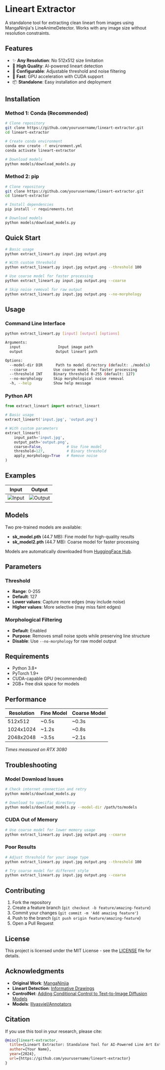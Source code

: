 # Lineart Extractor

A standalone tool for extracting clean lineart from images using MangaNinjia's LineAnimeDetector. Works with any image size without resolution constraints.

## Features

- ✨ **Any Resolution**: No 512x512 size limitation
- 🎯 **High Quality**: AI-powered lineart detection
- 🔧 **Configurable**: Adjustable threshold and noise filtering
- 🚀 **Fast**: GPU acceleration with CUDA support
- 📦 **Standalone**: Easy installation and deployment

## Installation

### Method 1: Conda (Recommended)

```bash
# Clone repository
git clone https://github.com/yourusername/lineart-extractor.git
cd lineart-extractor

# Create conda environment
conda env create -f environment.yml
conda activate lineart-extractor

# Download models
python models/download_models.py
```

### Method 2: pip

```bash
# Clone repository
git clone https://github.com/yourusername/lineart-extractor.git
cd lineart-extractor

# Install dependencies
pip install -r requirements.txt

# Download models
python models/download_models.py
```

## Quick Start

```bash
# Basic usage
python extract_lineart.py input.jpg output.png

# With custom threshold
python extract_lineart.py input.jpg output.png --threshold 100

# Use coarse model for faster processing
python extract_lineart.py input.jpg output.png --coarse

# Skip noise removal for raw output
python extract_lineart.py input.jpg output.png --no-morphology
```

## Usage

### Command Line Interface

```bash
python extract_lineart.py [input] [output] [options]

Arguments:
  input                 Input image path
  output               Output lineart path

Options:
  --model-dir DIR      Path to model directory (default: ./models)
  --coarse            Use coarse model for faster processing
  --threshold INT     Binary threshold 0-255 (default: 127)
  --no-morphology     Skip morphological noise removal
  -h, --help          Show help message
```

### Python API

```python
from extract_lineart import extract_lineart

# Basic usage
extract_lineart('input.jpg', 'output.png')

# With custom parameters
extract_lineart(
    input_path='input.jpg',
    output_path='output.png',
    coarse=False,           # Use fine model
    threshold=127,          # Binary threshold
    apply_morphology=True   # Remove noise
)
```

## Examples

| Input | Output |
|-------|--------|
| ![Input](examples/input/sample.jpg) | ![Output](examples/output/sample_lineart.png) |

## Models

Two pre-trained models are available:

- **sk_model.pth** (44.7 MB): Fine model for high-quality results
- **sk_model2.pth** (44.7 MB): Coarse model for faster processing

Models are automatically downloaded from [HuggingFace Hub](https://huggingface.co/lllyasviel/Annotators).

## Parameters

### Threshold
- **Range**: 0-255
- **Default**: 127
- **Lower values**: Capture more edges (may include noise)
- **Higher values**: More selective (may miss faint edges)

### Morphological Filtering
- **Default**: Enabled
- **Purpose**: Removes small noise spots while preserving line structure
- **Disable**: Use `--no-morphology` for raw model output

## Requirements

- Python 3.8+
- PyTorch 1.9+
- CUDA-capable GPU (recommended)
- 2GB+ free disk space for models

## Performance

| Resolution | Fine Model | Coarse Model |
|------------|------------|--------------|
| 512x512    | ~0.5s      | ~0.3s        |
| 1024x1024  | ~1.2s      | ~0.8s        |
| 2048x2048  | ~3.5s      | ~2.1s        |

*Times measured on RTX 3080*

## Troubleshooting

### Model Download Issues
```bash
# Check internet connection and retry
python models/download_models.py

# Download to specific directory
python models/download_models.py --model-dir /path/to/models
```

### CUDA Out of Memory
```bash
# Use coarse model for lower memory usage
python extract_lineart.py input.jpg output.png --coarse
```

### Poor Results
```bash
# Adjust threshold for your image type
python extract_lineart.py input.jpg output.png --threshold 100

# Try coarse model for different style
python extract_lineart.py input.jpg output.png --coarse
```

## Contributing

1. Fork the repository
2. Create a feature branch (`git checkout -b feature/amazing-feature`)
3. Commit your changes (`git commit -m 'Add amazing feature'`)
4. Push to the branch (`git push origin feature/amazing-feature`)
5. Open a Pull Request

## License

This project is licensed under the MIT License - see the [LICENSE](LICENSE) file for details.

## Acknowledgments

- **Original Work**: [MangaNinjia](https://github.com/originalauthor/manganinjia)
- **Lineart Detection**: [Informative Drawings](https://github.com/carolineec/informative-drawings)
- **ControlNet**: [Adding Conditional Control to Text-to-Image Diffusion Models](https://arxiv.org/abs/2302.05543)
- **Models**: [lllyasviel/Annotators](https://huggingface.co/lllyasviel/Annotators)

## Citation

If you use this tool in your research, please cite:

```bibtex
@misc{lineart-extractor,
  title={Lineart Extractor: Standalone Tool for AI-Powered Line Art Extraction},
  author={Your Name},
  year={2024},
  url={https://github.com/yourusername/lineart-extractor}
}
```